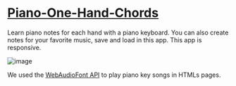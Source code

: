 # [Piano-One-Hand-Chords](https://gabriel18dx.github.io/Piano-One-Hand-Chords/)
Learn piano notes for each hand with a piano keyboard. You can also create notes for your favorite music, save and load in this app. This app is responsive.

![image](https://user-images.githubusercontent.com/29804266/172404288-96251c84-ca4d-4d85-a21a-c334eea56fc1.png)

We used the [WebAudioFont API](https://github.com/surikov/webaudiofont) to play piano key songs in HTMLs pages.
